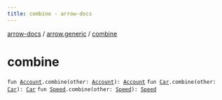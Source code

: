```yaml
---
title: combine - arrow-docs
---
```


[arrow-docs](../index.html) / [arrow.generic](index.html) / [combine](./combine.html)

# combine

`fun `[`Account`](-account/index.html)`.combine(other: `[`Account`](-account/index.html)`): `[`Account`](-account/index.html)
`fun `[`Car`](-car/index.html)`.combine(other: `[`Car`](-car/index.html)`): `[`Car`](-car/index.html)
`fun `[`Speed`](-speed/index.html)`.combine(other: `[`Speed`](-speed/index.html)`): `[`Speed`](-speed/index.html)
